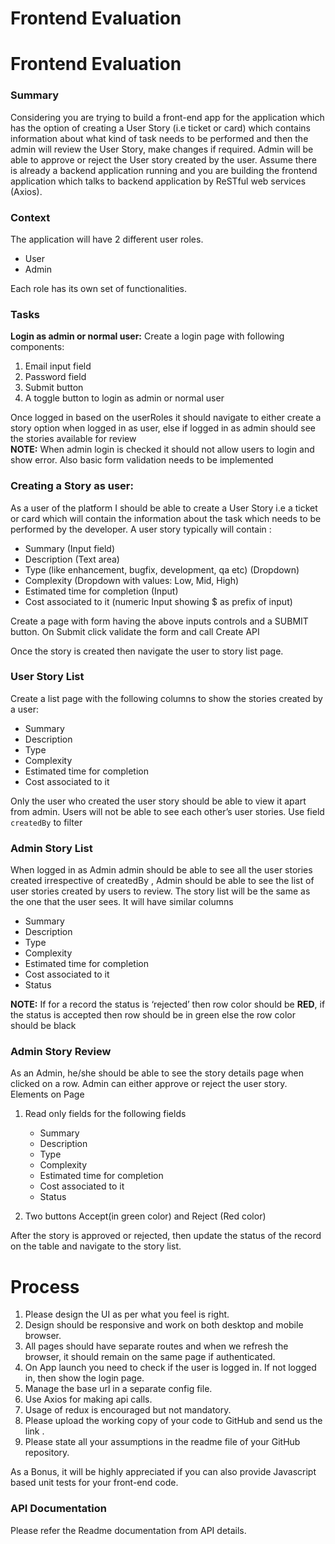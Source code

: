# Frontend Evaluation
# Frontend Evaluation

### Summary
Considering you are trying to build a front-end  app for the application which has the option of creating a User Story (i.e ticket or card) which contains information about what kind of task needs to be performed and then the admin will review the User Story, make changes if required. Admin will be able to approve or reject the User story created by the user. Assume there is already a backend application running and you are building the frontend application which talks to backend application by ReSTful web services (Axios).  
  
### Context  
The application will have 2 different user roles.    
 - User  
 - Admin  
  
Each role has its own set of functionalities.  
  
### Tasks
**Login as admin or normal user:** Create a login page with following components:
1.  Email input field
2.  Password field
3.  Submit button
4.  A toggle button to login as admin or normal user

Once logged in based on the userRoles it should navigate to either create a story option when logged in as user, else if logged in as admin should see the stories available for review  
**NOTE:** When admin login is checked it should not allow users to login and show error. Also basic form validation needs to be implemented


### Creating a Story as user:
As a user of the platform I should be able to create a User Story i.e a ticket or card which will contain the information about the task which needs to be performed by the developer. A user story typically will contain :

-   Summary (Input field)
-   Description (Text area)
-   Type (like enhancement, bugfix, development, qa etc) (Dropdown)
-   Complexity (Dropdown with values: Low, Mid, High)
-   Estimated time for completion (Input)
-   Cost associated to it (numeric Input showing $ as prefix of input)

Create a page with form having the above inputs controls and a SUBMIT button. On Submit click validate the form and call Create API

Once the story is created then navigate the user to story list page.

### User Story List
 Create a list page with the following columns to show the stories created by a user:
-   Summary
-   Description
-   Type
-   Complexity
-   Estimated time for completion
-   Cost associated to it

Only the user who created the user story should be able to view it apart from admin. Users will not be able to see each other’s user stories. Use field `createdBy`  to filter

### Admin Story List
When logged in as Admin admin should be able to see all the user stories created irrespective of createdBy , Admin should be able to see the list of user stories created by users to review. The story list will be the same as the one that the user sees. It will have similar columns

-   Summary
-   Description
-   Type
-   Complexity
-   Estimated time for completion
-   Cost associated to it
-   Status

**NOTE:** If for a record the status is ‘rejected’ then row color should be **RED**, if the status is accepted then row should be in green else the row color should be black


### Admin Story Review
As an Admin, he/she should be able to see the story details page when clicked on a row. Admin can either approve or reject the user story.
Elements on Page

1.  Read only fields for the following fields

	- Summary
	- Description
	- Type
	- Complexity
	- Estimated time for completion
	- Cost associated to it
	- Status

2.  Two buttons Accept(in green color) and Reject (Red color)
    
After the story is approved or rejected, then update the status of the record on the table and navigate to the story list.

# Process

1.  Please design the UI as per what you feel is right.
2.  Design should be responsive and work on both desktop and mobile browser.
3.  All pages should have separate routes and when we refresh the browser, it should remain on the same page if authenticated.
4.  On App launch you need to check if the user is logged in. If not logged in, then show the login page.
5.  Manage the base url in a separate config file.
6.  Use Axios for making api calls.
7.  Usage of redux is encouraged but not mandatory.
8.  Please upload the working copy of your code to GitHub and send us the link .
9.  Please state all your assumptions in the readme file of your GitHub repository.

As a Bonus, it will be highly appreciated if you can also provide Javascript based unit tests for your front-end code.

### API Documentation
Please refer the Readme documentation from API details.
  



